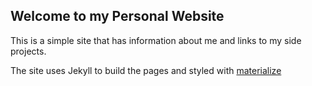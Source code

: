 ## Welcome to my Personal Website

This is a simple site that has information about me and links to my side projects.

The site uses Jekyll to build the pages and styled with [materialize](http://materializecss.com/)
